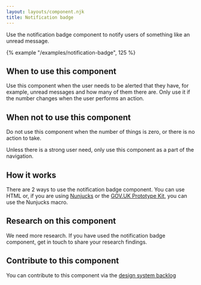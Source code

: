 ```yaml
---
layout: layouts/component.njk
title: Notification badge
---
```


Use the notification badge component to notify users of something like an unread message.

{% example "/examples/notification-badge", 125 %}

## When to use this component

Use this component when the user needs to be alerted that they have, for example, unread messages and how many of them there are. Only use it if the number changes when the user performs an action.

## When not to use this component

Do not use this component when the number of things is zero, or there is no action to take.

Unless there is a strong user need, only use this component as a part of the navigation.

## How it works

There are 2 ways to use the notification badge component. You can use HTML or, if you are using [Nunjucks](https://mozilla.github.io/nunjucks/) or the [GOV.UK Prototype Kit](https://govuk-prototype-kit.herokuapp.com/), you can use the Nunjucks macro.

## Research on this component

We need more research. If you have used the notification badge component, get in touch to share your research findings.

## Contribute to this component

You can contribute to this component via the [design system backlog](https://github.com/ministryofjustice/moj-design-system-backlog/issues/41)
